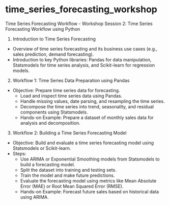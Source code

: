 # time_series_forecasting_workshop
Time Series Forecasting Workflow - Workshop
 Session 2: Time Series Forecasting Workflow using Python

 1. Introduction to Time Series Forecasting
   - Overview of time series forecasting and its business use cases (e.g., sales prediction, demand forecasting).
   - Introduction to key Python libraries: Pandas for data manipulation, Statsmodels for time series analysis, and Scikit-learn for regression models.

 2. Workflow 1: Time Series Data Preparation using Pandas
   - Objective: Prepare time series data for forecasting.
     - Load and inspect time series data using Pandas.
     - Handle missing values, date parsing, and resampling the time series.
     - Decompose the time series into trend, seasonality, and residual components using Statsmodels.
     - Hands-on Example: Prepare a dataset of monthly sales data for analysis and decomposition.

 3. Workflow 2: Building a Time Series Forecasting Model
   - Objective: Build and evaluate a time series forecasting model using Statsmodels or Scikit-learn.
   - Steps:
     - Use ARIMA or Exponential Smoothing models from Statsmodels to build a forecasting model.
     - Split the dataset into training and testing sets.
     - Train the model and make future predictions.
     - Evaluate the forecasting model using metrics like Mean Absolute Error (MAE) or Root Mean Squared Error (RMSE).
     - Hands-on Example: Forecast future sales based on historical data using ARIMA.
